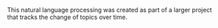 This natural language processing was created as part of a larger project that tracks the change of topics over time. 
